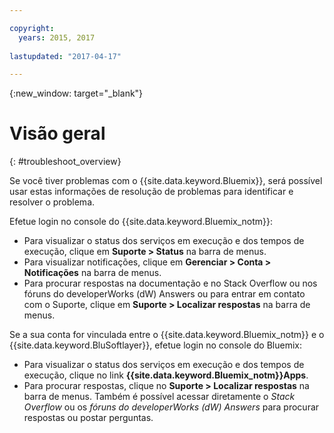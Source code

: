 ```yaml
---

copyright:
  years: 2015, 2017
  
lastupdated: "2017-04-17"

---
```



{:new_window: target="_blank"}



# Visão geral
{: #troubleshoot_overview}

Se você tiver problemas com o {{site.data.keyword.Bluemix}}, será possível usar estas informações de resolução de problemas para identificar e resolver o problema.

Efetue login no console do {{site.data.keyword.Bluemix_notm}}:
* Para visualizar o status dos serviços em execução e dos tempos de execução, clique em **Suporte > Status** na barra de menus.
* Para visualizar notificações, clique em **Gerenciar > Conta > Notificações** na barra de menus. 
* Para procurar respostas na documentação e no Stack Overflow ou nos fóruns do developerWorks (dW) Answers ou para entrar em contato com o Suporte, clique em **Suporte > Localizar respostas** na barra de menus.

Se a sua conta for vinculada entre o {{site.data.keyword.Bluemix_notm}} e o {{site.data.keyword.BluSoftlayer}}, efetue login no console do Bluemix:
* Para visualizar o status dos serviços em execução e dos tempos de execução, clique no link **{{site.data.keyword.Bluemix_notm}}Apps**.
* Para procurar respostas, clique no **Suporte > Localizar respostas** na barra de menus. Também é possível acessar diretamente o *Stack Overflow* ou os *fóruns do developerWorks (dW) Answers* para procurar respostas ou postar perguntas.
